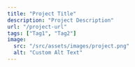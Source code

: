 ```yaml
---
title: "Project Title"
description: "Project Description"
url: "/project-url"
tags: ["Tag1", "Tag2"]
image:
  src: "/src/assets/images/project.png"
  alt: "Custom Alt Text"
---
```

